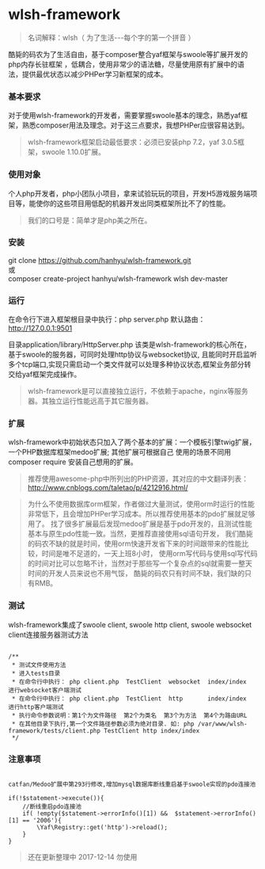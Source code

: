 # wlsh-framework
> 名词解释：wlsh（ 为了生活---每个字的第一个拼音 ）

酷毙的码农为了生活自由，基于composer整合yaf框架与swoole等扩展开发的php内存长驻框架
，低耦合，使用非常少的语法糖，尽量使用原有扩展中的语法，提供最优状态以减少PHPer学习新框架的成本。

### 基本要求
对于使用wlsh-framework的开发者，需要掌握swoole基本的理念，熟悉yaf框架，熟悉composer用法及理念。对于这三点要求，我想PHPer应很容易达到。

> wlsh-framework框架启动最低要求：必须已安装php 7.2，yaf 3.0.5框架，swoole 1.10.0扩展。

### 使用对象

个人php开发者，php小团队小项目，拿来试验玩玩的项目，开发H5游戏服务端项目等，能使你的这些项目用低配的机器开发出同类框架所比不了的性能。
> 我们的口号是：简单才是php美之所在。

### 安装

git clone https://github.com/hanhyu/wlsh-framework.git  
或  
composer create-project hanhyu/wlsh-framework wlsh dev-master


### 运行

在命令行下进入框架根目录中执行：php server.php  默认路由： http://127.0.0.1:9501

目录application/library/HttpServer.php 该类是wlsh-framework的核心所在，基于swoole的服务器，可同时处理http协议与websocket协议,
且能同时开启监听多个tcp端口,实现只需启动一个类文件就可以处理多种协议状态,框架业务部分转交给yaf框架完成操作。

> wlsh-framework是可以直接独立运行，不依赖于apache，nginx等服务器。其独立运行性能远高于其它服务器。

### 扩展

wlsh-framework中初始状态只加入了两个基本的扩展：一个模板引擎twig扩展，一个PHP数据库框架medoo扩展; 其他扩展可根据自己
使用的场景不同用composer require 安装自己想用的扩展。

> 推荐使用awesome-php中所列出的PHP资源，其对应的中文翻译列表：<http://www.cnblogs.com/taletao/p/4212916.html/>

> 为什么不使用数据库orm框架，作者做过大量测试，使用orm时运行的性能非常低下，且会增加PHPer学习成本。所以推荐使用基本的pdo扩展就足够用了。
找了很多扩展最后发现medoo扩展是基于pdo开发的，且测试性能基本与原生pdo性能一致。当然，更推荐直接使用sql语句开发，
我们酷毙的码农不缺的就是时间，使用orm快速开发省下来的时间跟带来的性能比较，时间是唯不足道的，一天上班8小时，
使用orm写代码与使用sql写代码的时间对比可以忽略不计，当然对于那些写一个复杂点的sql就需要一整天时间的开发人员来说也不用气馁，
酷毙的码农只有时间不缺，我们缺的只有RMB。

### 测试

wlsh-framework集成了swoole client, swoole http client, swoole websocket client连接服务器测试方法

```

/**
 * 测试文件使用方法
 * 进入tests目录
 * 在命令行中执行： php client.php  TestClient  websocket  index/index  进行websocket客户端测试
 * 在命令行中执行： php client.php  TestClient  http       index/index  进行http客户端测试
 * 执行命令参数说明：第1个为文件路径  第2个为类名  第3个为方法  第4个为路由URL
 * 在其他目录下执行,第一个文件路径参数必须为绝对目录. 如: php /var/www/wlsh-framework/tests/client.php TestClient http index/index
 */

```

### 注意事项

```

catfan/Medoo扩展中第293行修改,增加mysql数据库断线重启基于swoole实现的pdo连接池

if(!$statement->execute()){
    //断线重启pdo连接池
    if( !empty($statement->errorInfo()[1]) &&  $statement->errorInfo()[1] == '2006'){
        \Yaf\Registry::get('http')->reload();
    }
}

```

> 还在更新整理中 2017-12-14 勿使用